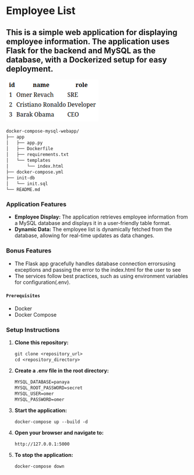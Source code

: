 # Employee List

## This is a simple web application for displaying employee information. The application uses Flask for the backend and MySQL as the database, with a Dockerized setup for easy deployment.

![website](image.png)

```
docker-compose-mysql-webapp/
├── app
│   ├── app.py
│   ├── Dockerfile
│   ├── requirements.txt
│   └── templates
│       └── index.html
├── docker-compose.yml
├── init-db
│   └── init.sql
└── README.md
```

### Application Features
- **Employee Display:** The application retrieves employee information from a MySQL database and displays it in a user-friendly table format.
- **Dynamic Data:** The employee list is dynamically fetched from the database, allowing for real-time updates as data changes.


### Bonus Features
- The Flask app gracefully handles database connection errorsusing exceptions and passing the error to the index.html for the user to see
- The services follow best practices, such as using environment variables for configuration(.env).

#### `Prerequisites`
- Docker
- Docker Compose

###  Setup Instructions
1. **Clone this repository:**
    ```
    git clone <repository_url>
    cd <repository_directory>
    ```

2. **Create a .env file in the root directory:**
    ```
    MYSQL_DATABASE=panaya
    MYSQL_ROOT_PASSWORD=secret
    MYSQL_USER=omer
    MYSQL_PASSWORD=omer
    ```

3. **Start the application:**
    ```
    docker-compose up --build -d
    ```

4. **Open your browser and navigate to:**
    ```
    http://127.0.0.1:5000
    ```

5. **To stop the application:**
    ```
    docker-compose down
    ```
